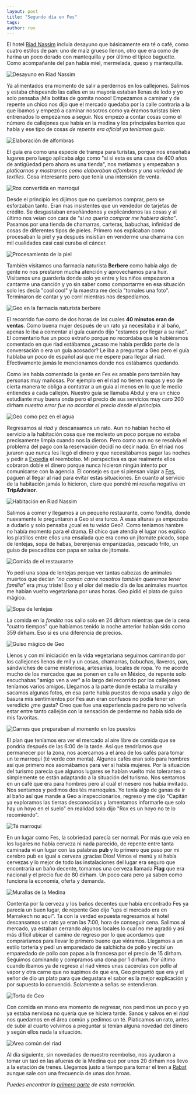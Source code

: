 ```yaml
---
layout: post
title: "Segundo día en Fes"
tags: 
author: rox
---
```

El hotel [Riad Nassim](/riad-nassim) incluía desayuno que básicamente era té o café, como cuatro estilos de pan: uno de maíz grueso llenon, otro que era como de harina un poco dorado con mantequilla  y por último el típico baguette. Como acompañante del pan había miel, mermelada, queso y mantequilla.

![Desayuno en Riad Nassim](/content/images/2015/01/IMG_20141229_092039.jpg)

Ya alimentados era momento de salir a perdernos en los callejones. Salimos y estaba chispeando las calles en su mayoría estaban llenas de lodo y yo solo pensaba ¡Mis botitas de gomita noooo! Empezamos a caminar y de repente un chico nos dijo que el mercado quedaba por la calle contraria a la que ibamos y empezó a caminar nosotros como ya éramos turistas bien entrenados lo empezamos a seguir. Nos empezó a contar cosas como el número de callejones que había en la medina y los principales barrios que había y ese tipo de cosas *de repente era oficial ya teníamos guía*. 

![Elaboración de alfombras](/content/images/2015/01/IMG_20141229_104547.jpg)

El guía era como una especie de trampa para turistas, porque nos enseñaba lugares pero luego aplicaba algo como "si si esta es una casa de 400 años de antigüedad pero ahora es una tienda", nos metíamos y empezaban a *platicarnos y mostrarnos como elaboraban alfombras y una variedad de textiles*. Cosa interesante pero que tenía una intensión de venta.

![Rox convertida en marroquí](/content/images/2015/01/IMG-20141229-WA0000.jpg)

Desde el principio les dijimos que no queríamos comprar, pero se esforzaban tanto. Eran mas insistentes que un vendedor de tarjetas de crédito. Se desgastaban enseñándonos y explicándonos las cosas y al último nos veían con cara de *"si no quería comprar me hubiera dicho"*. Pasamos por una tienda de chamarras, carteras, babuchas, infinidad de cosas de diferentes tipos de pieles. Primero nos explicaban como procesaban la piel y ya después insistían en venderme una chamarra con mil cualidades casi casi curaba el cáncer.

![Procesamiento de la piel](/content/images/2015/01/IMG_20141229_101612.jpg)

También visitamos una farmacia naturista **Berbere** como había algo de gente no nos prestaron mucha atención y aprovechamos para huir. Visitamos una guardería donde solo yo entre y los niños empezaron a cantarme una canción y yo sin saber como comportarme en esa situación solo les decía "cool cool" y la maestra me decía "tomales una foto". Terminaron de cantar y yo corrí mientras nos despedíamos.

![Geo en la farmacia naturista berbere](/content/images/2015/01/IMG_20141229_115646.jpg)

El recorrido fue como de dos horas de las cuales **40 minutos eran de ventas**. Como buena mujer después de un rato ya necesitaba ir al baño, apenas le iba a comentar al guía cuando dijo "estamos por llegar a su riad". El comentario fue un poco extraño porque no recordaba que le hubiéramos comentado en que riad estábamos ¿acaso me había perdido parte de la conversación o era un guía acosador? Le iba a preguntar a Geo pero el guía hablaba un poco de español así que me espere para llegar al riad. Efectivamente jamás le mencionamos donde nos estábamos quedando. 

Como les había comentado la gente en Fes es amable pero también hay personas muy mañosas. Por ejemplo en el riad no tienen mapas y eso de cierta manera te obliga a contatrar a un guía al menos en lo que le medio entiendes a cada callejón. Nuestro guía se llamaba Abdul y era un chico estudiante muy buena onda pero el precio de sus servicios muy caro 200 dirham *nuestro error fue no acordar el precio desde el principio.*

![Geo como pez en el agua](/content/images/2015/01/IMG_20141229_104810-1.jpg)

Regresamos al *riad* y descansamos un rato. Aun no habían hecho el servicio a la habitación cosa que me molesto un poco porque no estaba precisamente limpia cuando nos la dieron. Pero como aun no se resolvía el problema del pago con la reservación decidí no decir nada. En el riad nos juraron que nunca les llegó el dinero y que necesitábamos pagar las noches y pedir a [Expedia](/expedia) el reembolso. Mi perspectiva es que realmente ellos cobraron doble el dinero porque nunca hicieron ningún intento por comunicarse con la agencia. El consejo es que si piensan viajar a [Fes](/tag/fes), paguen al llegar al riad para evitar estas situaciones. En cuanto al servicio de la habitación jamás lo hicieron, claro que pondré mi reseña negativa en **TripAdvisor**.

![Habitación en Riad Nassim](/content/images/2015/01/IMG_20141229_211444.jpg)

Salimos a comer y llegamos a un pequeño restaurante, como fondita, donde nuevamente le preguntaron a Geo si era turco. A esas alturas ya empezaba a dudarlo y solo pensaba ¿cual es tu *velda* Geo?. Como teníamos hambre no había momento para el drama. El chico que atendía el lugar nos explico los platillos entre ellos una ensalada que era como un jitomate picado, sopa de lentejas, sopa de habas, berenjenas empanizadas, pescado frito, un guiso de pescaditos con papa en salsa de jitomate.

![Comida de el restaurante](/content/images/2015/01/IMG_20141229_132428.jpg)

Yo pedí una sopa de lentejas porque ver tantas cabezas de animales muertos que decían *"no coman carne nosotros también queremos tener familia"* era ¡muy triste! Eso y el olor del medio día de los animales muertos me habían vuelto vegetariana por unas horas. Geo pidió el plato de guiso mágico.

![Sopa de lentejas](/content/images/2015/01/IMG_20141229_130952.jpg)

La comida en la *fondita* nos salio solo en 24 dirham mientras que de la cena "cuatro tiempos" que habíamos tenido la noche anterior habían sido como 359 dirham. Eso si es una diferencia de precios.

![Guiso mágico de Geo](/content/images/2015/01/IMG_20141229_130956.jpg)

Llenos y con mi iniciación en la vida vegetariana seguimos caminando por los callejones llenos de mil y un cosas, chamarras, babuchas, llaveros, pan, sándwiches de carne misteriosa, artesanías, locales de ropa. Yo me acorde mucho de los mercados que se ponen en calle en México, de repente solo escuchabas "amigo ven a ver" a lo largo del recorrido por los callejones teníamos varios amigos. Llegamos a la parte donde estaba la muralla y sacamos algunas fotos, en esa parte había puestos de ropa usada y algo de basura mis sentimientos por Fes aun eran confusos no podía tener un veredicto ¿me gusta? Creo que fue una experiencia padre pero no volvería estar entre tanto callejón con la sensación de perderme no había sido de mis favoritas. 

![Carnes que preparaban al momento en los puestos](/content/images/2015/01/IMG_20141229_132348.jpg)

El plan que teníamos era ver el mercado al aire libre de comida que se pondría después de las 6:00 de la tarde. Así que tendríamos que permanecer por la zona, nos acercamos a el área de los cafés para tomar un te marroquí (té verde con menta). Algunos cafés eran solo para hombres así que primero nos asomábamos para ver si había mujeres. Por la situación del turismo parecía que algunos lugares se habían vuelto más tolerantes o simplemente se están adaptando a la situación del turismo. Nos sentamos en un café que era para hombres pero al cuál el mesero nos había invitado. Nos sentamos y pedimos dos tés marroquíes. Yo tenía algo de ganas de ir al baño así que mande a Geo a inspeccionarlos, regreso y me dijo "Capitán ya exploramos las tierras desconocidas y lamentamos informarle que solo hay un hoyo en el suelo" en realidad solo dijo "Rox es un hoyo no te lo recomiendo".

![Té marroquí](/content/images/2015/01/IMG_20141229_144932.jpg)

En un lugar como Fes, la sobriedad parecía ser normal. Por más que veía en los lugares no había cerveza ni nada parecido, de repente entre tanta caminada vi un lugar con las palabras **pub** y lo primero que paso por mi cerebro pub es igual a cerveza ¡gracias Dios! Vimos el menú y si había cervezas y lo mejor de todo las instalaciones del lugar era seguro que encontraría un baño decente, tomamos una cerveza llamada **Flag** que era nacional y el precio fue de 80 dirham. Un poco cara pero ya saben como funciona la economía, oferta y demanda.

![Murallas de la Medina](/content/images/2015/04/2014-12-29-15-53-44.jpg)

Contenta por la cerveza y los baños decentes que había encontrado Fes ya parecía un buen lugar, de repente Geo dijo "ups el mercado era en Marrakech no aquí". Ta con la verdad expuesta regresamos al hotel descansamos un rato ya eran las 7:00, hora de conseguir cena. Salimos al mercado, ya estaban cerrando algunos locales lo cual no me agradó y así más difícil ubicar el camino de regreso por lo que acordamos que compraríamos para llevar lo primero bueno que viéramos. Llegamos a un estilo tortería y pedí un emparedado de salchicha de pollo y recibí un emparedado de pollo con papas a la francesa por el precio de 15 dirham. Seguimos caminando y compramos una dona por 1 dirham. Por último cuando íbamos ya de regreso al riad vimos unas cacerolas con pollo al vapor y otra carne que no supimos de que era, Geo preguntó que era y el señor de dio un plato para que degustara el sabor es la mejor explicación y por supuesto lo convenció. Solamente a señas se entendieron.

![Torta de Geo](/content/images/2015/01/IMG-20150101-WA0001.jpg)

Con comida en mano era momento de regresar, nos perdimos un poco y yo ya estaba nerviosa no quería que se hiciera tarde. Sanos y salvos en el *riad* nos quedamos en el área común y pedimos un té. Platicamos un rato, antes de subir al cuarto volvimos a preguntar si tenían alguna novedad del dinero y según ellos nada la situación.

![Area común del riad](/content/images/2015/01/IMG_20141229_185807.jpg)

Al día siguiente, sin novedades de nuestro reembolso, nos ayudaron a tomar un taxi en las afueras de la Medina que por unos 20 dirham nos llevo a la estación de trenes. Llegamos justo a tiempo para tomar el tren a [Rabat](/tag/rabat) aunque sale con una frecuencia de unas dos hroas.

*Puedes encontrar la [primera parte](/llegada-a-fes/) de esta narración.*